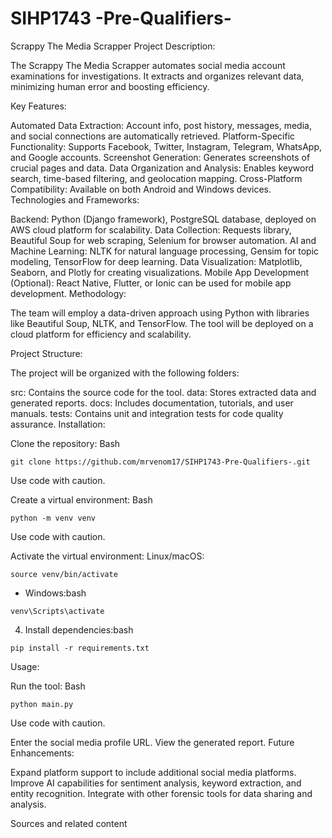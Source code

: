 # SIHP1743 -Pre-Qualifiers-
Scrappy The Media Scrapper
Project Description:

The Scrappy The Media Scrapper automates social media account examinations for investigations. It extracts and organizes relevant data, minimizing human error and boosting efficiency.

Key Features:

Automated Data Extraction: Account info, post history, messages, media, and social connections are automatically retrieved.
Platform-Specific Functionality: Supports Facebook, Twitter, Instagram, Telegram, WhatsApp, and Google accounts.
Screenshot Generation: Generates screenshots of crucial pages and data.
Data Organization and Analysis: Enables keyword search, time-based filtering, and geolocation mapping.
Cross-Platform Compatibility: Available on both Android and Windows devices.
Technologies and Frameworks:

Backend: Python (Django framework), PostgreSQL database, deployed on AWS cloud platform for scalability.
Data Collection: Requests library, Beautiful Soup for web scraping, Selenium for browser automation.
AI and Machine Learning: NLTK for natural language processing, Gensim for topic modeling, TensorFlow for deep learning.
Data Visualization: Matplotlib, Seaborn, and Plotly for creating visualizations.
Mobile App Development (Optional): React Native, Flutter, or Ionic can be used for mobile app development.
Methodology:

The team will employ a data-driven approach using Python with libraries like Beautiful Soup, NLTK, and TensorFlow. The tool will be deployed on a cloud platform for efficiency and scalability.

Project Structure:

The project will be organized with the following folders:

src: Contains the source code for the tool.
data: Stores extracted data and generated reports.
docs: Includes documentation, tutorials, and user manuals.
tests: Contains unit and integration tests for code quality assurance.
Installation:

Clone the repository:
Bash
```
git clone https://github.com/mrvenom17/SIHP1743-Pre-Qualifiers-.git
```
Use code with caution.

Create a virtual environment:
Bash
```
python -m venv venv
```
Use code with caution.

Activate the virtual environment:
Linux/macOS:
```   
source venv/bin/activate
``` 
* Windows:bash
```
venv\Scripts\activate
```
4. Install dependencies:bash
```
pip install -r requirements.txt
```


Usage:

Run the tool:
Bash
```   
python main.py
``` 
Use code with caution.

Enter the social media profile URL.
View the generated report.
Future Enhancements:

Expand platform support to include additional social media platforms.
Improve AI capabilities for sentiment analysis, keyword extraction, and entity recognition.
Integrate with other forensic tools for data sharing and analysis.

Sources and related content

